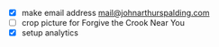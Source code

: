 - [x] make email address mail@johnarthurspalding.com
- [ ] crop picture for Forgive the Crook Near You
- [X] setup analytics
